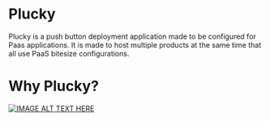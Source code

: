 # Plucky

Plucky is a push button deployment application made to be configured for Paas applications.  It is made to host multiple products at the same time that all use PaaS bitesize configurations.  

# Why Plucky?

[![IMAGE ALT TEXT HERE](https://i.ytimg.com/vi/axBtzSNir1E/hqdefault.jpg)](https://www.youtube.com/watch?v=axBtzSNir1E)

